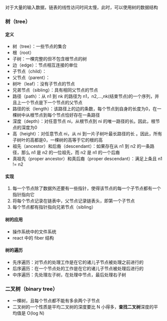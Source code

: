 对于大量的输入数据，链表的线性访问时间太慢，此时，可以使用树的数据结构

### 树（tree）
#### 定义
- 树（tree）：一些节点的集合
- 根（root）
- 子树：一棵完整的但不包含根节点的树
- 边（edge）：节点相互连接的单位
- 子节点（child）：
- 父节点（parent）：
- 树叶（leaf）：没有子节点的节点
- 兄弟节点（sibling）：具有相同父节点的节点
- 路径（path）：从 n1 到 nk 的路径为 n1，n2,...,nk(结束节点)的一个序列，并且上一个节点是下一个节点的父节点
- 路径的长（length）：该路径上的边的条数，每个节点到自身的长度为0，在一棵树中从根节点到每个节点恰好存在一条路径
- 深度（depth）：对任意节点 ni，从根节点到 ni 的唯一路径的长。因此，根节点的深度为0
- 高（height）：对任意节点 ni，从 ni 到一片子树叶最长路径的长 。因此，所有子树叶的高都是0，一棵树的高等于它的根的高
- 祖先（ancestor）和后裔（descendant）：如果存在从 n1 到 n2 的一条路径，那么 n1 是 n2 的一位祖先，而 n2 是 n1 的一个后裔
- 真祖先（proper ancestor）和真后裔（proper descendant）：满足上条且 n1 != n2

#### 实现

1. 每一个节点除了数据外还要有一些指针，使得该节点的每一个子节点都有一个指针指向它
2. 将每个节点记录在链表中，父节点记录链表头，即第一个子节点
3. 每个节点都有指针指向兄弟节点（sibling）

#### 树的应用
- 操作系统中的文件系统
- react 中的 fiber 结构

#### 树的遍历
- 先序遍历：对节点的处理工作是在它的诸儿子节点被处理之前进行的
- 后序遍历：在一个节点处的工作是在它的诸儿子节点被处理后进行的
- 中序遍历：先处理左子树，在处理中节点，最后处理右子树

### 二叉树（binary tree）
- 一棵树，且每个节点都不能有多余两个子节点
- 二叉树的一个性质是平均二叉树的深度要比 N 小得多，**查找二叉树**深度的平均值是 O(log N)



